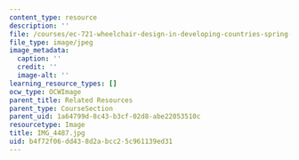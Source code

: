 ```yaml
---
content_type: resource
description: ''
file: /courses/ec-721-wheelchair-design-in-developing-countries-spring-2009/b4f72f06dd438d2abcc25c961139ed31_IMG_4487.jpg
file_type: image/jpeg
image_metadata:
  caption: ''
  credit: ''
  image-alt: ''
learning_resource_types: []
ocw_type: OCWImage
parent_title: Related Resources
parent_type: CourseSection
parent_uid: 1a64799d-8c43-b3cf-02d8-abe22053510c
resourcetype: Image
title: IMG_4487.jpg
uid: b4f72f06-dd43-8d2a-bcc2-5c961139ed31
---
```

